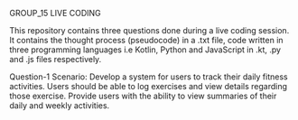 GROUP_15 LIVE CODING

This repository contains three questions done during a live coding session. It contains the thought process (pseudocode) in a .txt file, code written in three programming languages i.e Kotlin, Python and JavaScript in .kt, .py and .js files respectively. 

Question-1 
Scenario: Develop a system for users to track their daily fitness activities. 
Users should be able to log exercises and view details regarding those exercise. 
Provide users with the ability to view summaries of their daily and weekly activities.
